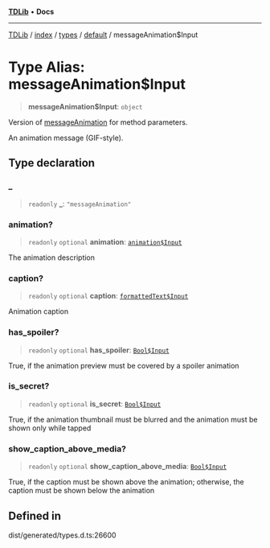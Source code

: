 [**TDLib**](../../../../../../README.md) • **Docs**

***

[TDLib](../../../../../../modules.md) / [index](../../../../../README.md) / [types](../../../README.md) / [default](../README.md) / messageAnimation$Input

# Type Alias: messageAnimation$Input

> **messageAnimation$Input**: `object`

Version of [messageAnimation](messageAnimation.md) for method parameters.

An animation message (GIF-style).

## Type declaration

### \_

> `readonly` **\_**: `"messageAnimation"`

### animation?

> `readonly` `optional` **animation**: [`animation$Input`](animation$Input.md)

The animation description

### caption?

> `readonly` `optional` **caption**: [`formattedText$Input`](formattedText$Input.md)

Animation caption

### has\_spoiler?

> `readonly` `optional` **has\_spoiler**: [`Bool$Input`](Bool$Input.md)

True, if the animation preview must be covered by a spoiler animation

### is\_secret?

> `readonly` `optional` **is\_secret**: [`Bool$Input`](Bool$Input.md)

True, if the animation thumbnail must be blurred and the animation must be shown only while tapped

### show\_caption\_above\_media?

> `readonly` `optional` **show\_caption\_above\_media**: [`Bool$Input`](Bool$Input.md)

True, if the caption must be shown above the animation; otherwise, the caption must be shown below the animation

## Defined in

dist/generated/types.d.ts:26600
